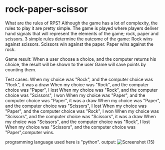 # rock-paper-scissor
What are the rules of RPS?
Although the game has a lot of complexity, the rules to play it are pretty simple. The game is played where players deliver hand signals that will represent the elements of the game; rock, paper and scissors. 3 simple rules determine the outcome of the game:
Rock wins against scissors.
Scissors win against the paper.
Paper wins against the rock.

Game result:
When a user choose a choice, and the computer returns his choice, the result will be shown to the user
Game will save points by counting them.

Test cases:
When my choice was "Rock", and the computer choice was "Rock", it was a draw
When my choice was "Rock", and the computer choice was "Paper", I lost
When my choice was "Rock", and the computer choice was "Scissors", I won
When my choice was "Paper", and the computer choice was "Paper", it was a draw
When my choice was "Paper", and the computer choice was "Scissors", I lost
When my choice was "Paper", and the computer choice was "Rock", I won
When my choice was "Scissors", and the computer choice was "Scissors", it was a draw
When my choice was "Scissors", and the computer choice was "Rock", I lost
When my choice was "Scissors", and the computer choice was "Paper",computer wins.

programming language used here is "python".
output:
![Screenshot (15)](https://github.com/Gopinath-2002/rock-paper-scissor/assets/114936914/761214ff-33e3-4100-ab7e-1eabf33e3a67)

